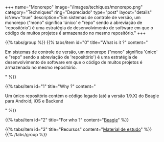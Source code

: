 +++
name="Monorepo"
image="/images/techiques/monorepo.png"
category="Techniques"
ring="Depreciado"
type="post"
layout="details"
isNew="true"
description="Em sistemas de controle de versão, um monorepo ("mono" significa 'único' e "repo" sendo a abreviação de 'repositório') é uma estratégia de desenvolvimento de software em que o código de muitos projetos é armazenado no mesmo repositório."
+++

{{% tabs/group %}}
  {{% tabs/item id="0" title="What is it ?" content="<p>Em sistemas de controle de versão, um monorepo ("mono" significa 'único' e "repo" sendo a abreviação de 'repositório') é uma estratégia de desenvolvimento de software em que o código de muitos projetos é armazenado no mesmo repositório.</p>" %}}
  
  {{% tabs/item id="1" title="Why ?" content="<p>Um único repositório contém o código legado (até a versão 1.9.X) do Beagle para Android, iOS e Backend</p>" %}}
  
  {{% tabs/item id="2" title="For who ?" content="<a href='https://usebeagle.io/' target='_blank'>Beagle</a>" %}}

  {{% tabs/item id="3" title="Recursos" content="<a href='https://github.com/ZupIT/beagle' target='_blank'>Material de estudo</a>" %}}
{{% /tabs/group %}}